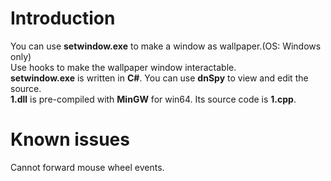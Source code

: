# Introduction
You can use **setwindow.exe** to make a window as wallpaper.(OS: Windows only)  
Use hooks to make the wallpaper window interactable.  
**setwindow.exe** is written in **C#**. You can use **dnSpy** to view and edit the source.  
**1.dll** is pre-compiled with **MinGW** for win64. Its source code is **1.cpp**.  
  
# Known issues  
Cannot forward mouse wheel events.
